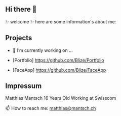 ## Hi there 👋


✨ welcome ✨ here are some information's about me: 

## Projects  
  
- 🔭 I’m currently working on ...
- 
  [Portfolio] https://github.com/Blize/Portfolio
  
 - [FaceApp] https://github.com/Blize/FaceApp
  
## Impressum

Matthias Mantsch
16 Years Old
Working at Swisscom

📫 How to reach me: matthias@mantsch.ch


